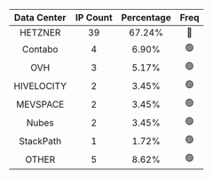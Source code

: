 | Data Center | IP Count | Percentage | Freq |
|:------------:|:--------:|:-----------:|:-----:|
| HETZNER | 39 | 67.24% | 🔴 |
| Contabo | 4 | 6.90% | 🟢 |
| OVH | 3 | 5.17% | 🟢 |
| HIVELOCITY | 2 | 3.45% | 🟢 |
| MEVSPACE | 2 | 3.45% | 🟢 |
| Nubes | 2 | 3.45% | 🟢 |
| StackPath | 1 | 1.72% | 🟢 |
| OTHER | 5 | 8.62% | 🟢 |